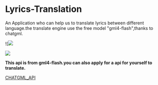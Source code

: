 # Lyrics-Translation

An Application who can help us to translate lyrics between different language.the translate engine use the free model "gml4-flash",thanks to chatgml.

![![](/home/lpengjun/Desktop/lyrics/demo/Lyrics-Translation/pictures/Screenshot%20from%202025-02-10%2017-08-43.png)

![](/home/lpengjun/Desktop/lyrics/demo/Lyrics-Translation/pictures/Screenshot%20from%202025-02-10%2017-09-19.png)

**This api is from gml4-flash.you can also apply for a api for yourself to translate.**

[CHATGML_API](https://www.bigmodel.cn/usercenter/proj-mgmt/apikeys)
